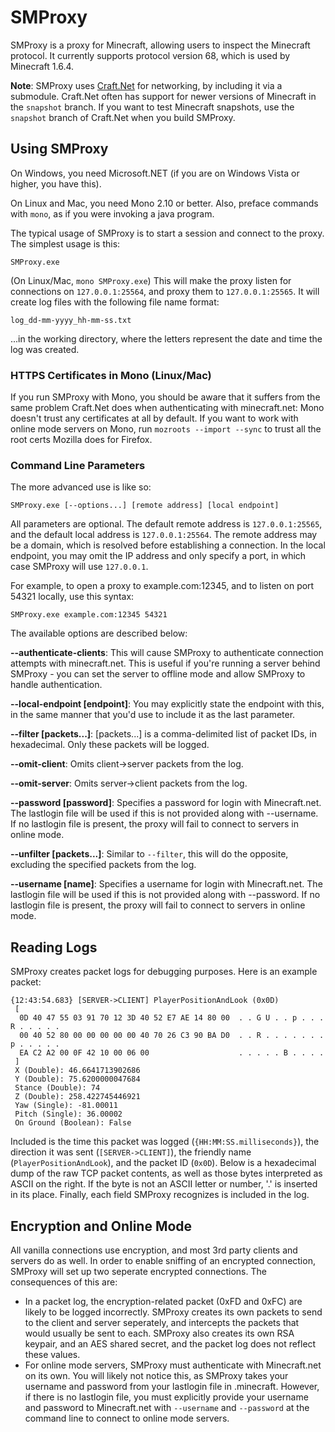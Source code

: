 # SMProxy

SMProxy is a proxy for Minecraft, allowing users to inspect the Minecraft protocol. It currently supports protocol
version 68, which is used by Minecraft 1.6.4.

**Note**: SMProxy uses [Craft.Net](https://github.com/SirCmpwn/Craft.Net) for networking, by including it via a
submodule. Craft.Net often has support for newer versions of Minecraft in the `snapshot` branch. If you want to
test Minecraft snapshots, use the `snapshot` branch of Craft.Net when you build SMProxy.

## Using SMProxy

On Windows, you need Microsoft.NET (if you are on Windows Vista or higher, you have this).

On Linux and Mac, you need Mono 2.10 or better. Also, preface commands with `mono`, as if you were invoking a java
program.

The typical usage of SMProxy is to start a session and connect to the proxy. The simplest usage is this:

    SMProxy.exe

(On Linux/Mac, `mono SMProxy.exe`) This will make the proxy listen for connections on `127.0.0.1:25564`, and proxy
them to `127.0.0.1:25565`. It will create log files with the following file name format:

    log_dd-mm-yyyy_hh-mm-ss.txt

...in the working directory, where the letters represent the date and time the log was created.

### HTTPS Certificates in Mono (Linux/Mac)

If you run SMProxy with Mono, you should be aware that it suffers from the same problem Craft.Net does when
authenticating with minecraft.net: Mono doesn't trust any certificates at all by default. If you want to work with
online mode servers on Mono, run `mozroots --import --sync` to trust all the root certs Mozilla does for Firefox.

### Command Line Parameters

The more advanced use is like so:

    SMProxy.exe [--options...] [remote address] [local endpoint]

All parameters are optional. The default remote address is `127.0.0.1:25565`, and the default local address is
`127.0.0.1:25564`. The remote address may be a domain, which is resolved before establishing a connection. In
the local endpoint, you may omit the IP address and only specify a port, in which case SMProxy will use `127.0.0.1`.

For example, to open a proxy to example.com:12345, and to listen on port 54321 locally, use this syntax:

    SMProxy.exe example.com:12345 54321

The available options are described below:

**--authenticate-clients**: This will cause SMProxy to authenticate connection attempts with minecraft.net. This
  is useful if you're running a server behind SMProxy - you can set the server to offline mode and allow SMProxy
  to handle authentication.

**--local-endpoint [endpoint]**: You may explicitly state the endpoint with this, in the same manner that you'd
  use to include it as the last parameter.

**--filter [packets...]**: [packets...] is a comma-delimited list of packet IDs, in hexadecimal. Only these packets
  will be logged.

**--omit-client**: Omits client->server packets from the log.

**--omit-server**: Omits server->client packets from the log.

**--password [password]**: Specifies a password for login with Minecraft.net. The lastlogin file will be used if this
  is not provided along with --username. If no lastlogin file is present, the proxy will fail to connect to servers in
  online mode.

**--unfilter [packets...]**: Similar to `--filter`, this will do the opposite, excluding the specified packets from
  the log.

**--username [name]**: Specifies a username for login with Minecraft.net. The lastlogin file will be used if this is
  not provided along with --password. If no lastlogin file is present, the proxy will fail to connect to servers in
  online mode.

## Reading Logs

SMProxy creates packet logs for debugging purposes. Here is an example packet:

    {12:43:54.683} [SERVER->CLIENT] PlayerPositionAndLook (0x0D)
     [
      0D 40 47 55 03 91 70 12 3D 40 52 E7 AE 14 80 00  . . G U . . p . . . R . . . . . 
      00 40 52 80 00 00 00 00 00 40 70 26 C3 90 BA D0  . . R . . . . . . . p . . . . . 
      EA C2 A2 00 0F 42 10 00 06 00                    . . . . . B . . . . 
     ]
     X (Double): 46.6641713902686
     Y (Double): 75.6200000047684
     Stance (Double): 74
     Z (Double): 258.422745446921
     Yaw (Single): -81.00011
     Pitch (Single): 36.00002
     On Ground (Boolean): False

Included is the time this packet was logged (`{HH:MM:SS.milliseconds}`), the direction it was sent (`[SERVER->CLIENT]`),
the friendly name (`PlayerPositionAndLook`), and the packet ID (`0x0D`). Below is a hexadecimal dump of the raw TCP packet
contents, as well as those bytes interpreted as ASCII on the right. If the byte is not an ASCII letter or number, '.' is
inserted in its place. Finally, each field SMProxy recognizes is included in the log.

## Encryption and Online Mode

All vanilla connections use encryption, and most 3rd party clients and servers do as well. In order to enable sniffing of
an encrypted connection, SMProxy will set up two seperate encrypted connections. The consequences of this are:

* In a packet log, the encryption-related packet (0xFD and 0xFC) are likely to be logged incorrectly. SMProxy creates its
  own packets to send to the client and server seperately, and intercepts the packets that would usually be sent to each.
  SMProxy also creates its own RSA keypair, and an AES shared secret, and the packet log does not reflect these values.
* For online mode servers, SMProxy must authenticate with Minecraft.net on its own. You will likely not notice this, as
  SMProxy takes your username and password from your lastlogin file in .minecraft. However, if there is no lastlogin file,
  you must explicitly provide your username and password to Minecraft.net with `--username` and `--password` at the
  command line to connect to online mode servers.
